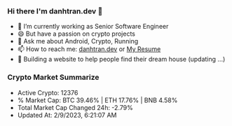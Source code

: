 ### Hi there I'm danhtran.dev 👋

- 🔭 I’m currently working as Senior Software Engineer
- 😄 But have a passion on crypto projects
- 💬 Ask me about Android, Crypto, Running 
- 📫 How to reach me: <a href="https://danhtran.dev" target="_blank">danhtran.dev</a> or <a href="Dan-Resume.pdf" target="_blank">My Resume</a>
- 🌱 Building a website to help people find their dream house (updating ...)

### Crypto Market Summarize
- Active Crypto: 12376
- % Market Cap: BTC 39.46% | ETH 17.76% | BNB 4.58%
- Total Market Cap Changed 24h: -2.79%
- Updated At: 2/9/2023, 6:21:07 AM
